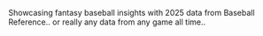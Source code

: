 Showcasing fantasy baseball insights with 2025 data from Baseball Reference.. or really any data from any game all time..
